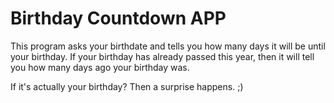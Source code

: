 # Birthday Countdown APP

This program asks your birthdate and tells you how many days it will be until your birthday. 
If your birthday has already passed this year, then it will tell you how many days ago your birthday was.

If it's actually your birthday? Then a surprise happens. ;)
